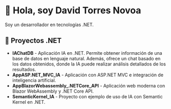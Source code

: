 # 👋 Hola, soy David Torres Novoa

Soy un desarrollador en tecnologías .NET.

## 📌 Proyectos .NET
- **IAChatDB** - Aplicación IA en .NET. Permite obtener información de una base de datos en lenguaje natural. Además, ofrece un chat basado en los datos obtenidos, donde la IA puede realizar análisis detallados de los resultados.
- **AppASP.NET_MVC_IA** - Aplicación con ASP.NET MVC e integración de inteligencia artificial.  
- **AppBlazorWebassembly_.NETCore_API** - Aplicación web moderna con Blazor WebAssembly y .NET Core API.  
- **SemanticKernel_IA** - Proyecto con ejemplo de uso de IA con Semantic Kernel en .NET.  



